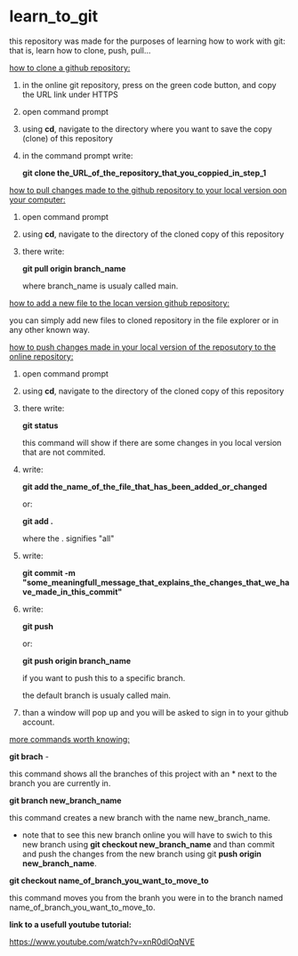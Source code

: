 # learn_to_git
this repository was made for the purposes of learning how to work with git:
that is, learn how to clone, push, pull...

<ins>how to clone a github repository:</ins>
1) in the online git repository, press on the green code button, and copy the URL link under HTTPS
2) open command prompt
3) using **cd**, navigate to the directory where you want to save the copy (clone) of this repository
4) in the command prompt write:
   
   **git clone the_URL_of_the_repository_that_you_coppied_in_step_1**


<ins>how to pull changes made to the github repository to your local version oon your computer:</ins>
1) open command prompt
2) using **cd**, navigate to the directory of the cloned copy of this repository
3) there write:

   **git pull origin branch_name**
   
   where branch_name is usualy called main.

<ins>how to add a new file to the locan version github repository:</ins>

you can simply add new files to cloned repository in the file explorer or in any other known way.

<ins>how to push changes made in your local version of the reposutory to the online repository:</ins>
1) open command prompt
2) using **cd**, navigate to the directory of the cloned copy of this repository
3) there write:
   
   **git status**
   
   this command will show if there are some changes in you local version that are not commited.
4) write:
   
   **git add the_name_of_the_file_that_has_been_added_or_changed**
   
   or:
   
   **git add .**
   
   where the . signifies "all"
5) write:
   
   **git commit -m "some_meaningfull_message_that_explains_the_changes_that_we_have_made_in_this_commit"**
6) write:
    
   **git push**
   
   or:
   
   **git push origin branch_name**
   
   if you want to push this to a specific branch.
   
   the default branch is usualy called main.
7) than a window will pop up and you will be asked to sign in to your github account.
   
<ins>more commands worth knowing:</ins>

**git brach** - 

this command shows all the branches of this project with an * next to the branch you are currently in.

**git branch new_branch_name**

this command creates a new branch with the name new_branch_name.

* note that to see this new branch online you will have to swich to this new branch using **git checkout new_branch_name** and than commit and push the changes from the new branch using git **push origin new_branch_name**.

**git checkout name_of_branch_you_want_to_move_to**

this command moves you from the branh you were in to the branch named name_of_branch_you_want_to_move_to. 

**link to a usefull youtube tutorial:**

https://www.youtube.com/watch?v=xnR0dlOqNVE
